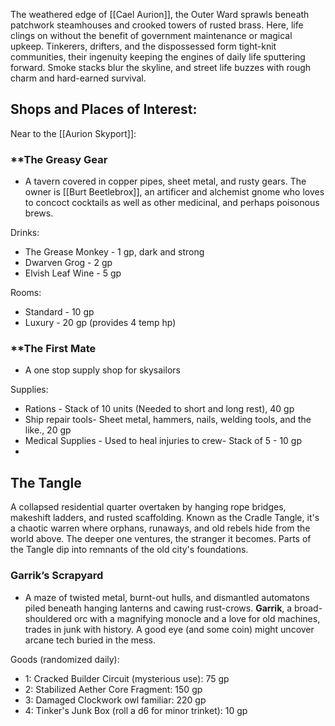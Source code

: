 The weathered edge of [[Cael Aurion]], the Outer Ward sprawls beneath patchwork steamhouses and crooked towers of rusted brass. Here, life clings on without the benefit of government maintenance or magical upkeep. Tinkerers, drifters, and the dispossessed form tight-knit communities, their ingenuity keeping the engines of daily life sputtering forward. Smoke stacks blur the skyline, and street life buzzes with rough charm and hard-earned survival.

## Shops and Places of Interest:

Near to the [[Aurion Skyport]]:
### **The Greasy Gear 
- A tavern covered in copper pipes, sheet metal, and rusty gears. The owner is [[Burt Beetlebrox]], an artificer and alchemist gnome who loves to concoct cocktails as well as other medicinal, and perhaps poisonous brews.

Drinks: 
- The Grease Monkey - 1 gp, dark and strong
- Dwarven Grog - 2 gp
- Elvish Leaf Wine - 5 gp

Rooms:
- Standard - 10 gp
- Luxury - 20 gp (provides 4 temp hp)

### **The First Mate 
- A one stop supply shop for skysailors

Supplies:

- Rations - Stack of 10 units (Needed to short and long rest), 40 gp
- Ship repair tools- Sheet metal, hammers, nails, welding tools, and the like., 20 gp
- Medical Supplies - Used to heal injuries to crew- Stack of 5 - 10 gp
- 
## The Tangle
A collapsed residential quarter overtaken by hanging rope bridges, makeshift ladders, and rusted scaffolding. Known as the Cradle Tangle, it's a chaotic warren where orphans, runaways, and old rebels hide from the world above. The deeper one ventures, the stranger it becomes. Parts of the Tangle dip into remnants of the old city's foundations.
### **Garrik’s Scrapyard**
- A maze of twisted metal, burnt-out hulls, and dismantled automatons piled beneath hanging lanterns and cawing rust-crows. **Garrik**, a broad-shouldered orc with a magnifying monocle and a love for old machines, trades in junk with history. A good eye (and some coin) might uncover arcane tech buried in the mess.

Goods (randomized daily):
- 1: Cracked Builder Circuit (mysterious use): 75 gp
- 2: Stabilized Aether Core Fragment: 150 gp
- 3: Damaged Clockwork owl familiar: 220 gp
- 4: Tinker's Junk Box (roll a d6 for minor trinket): 10 gp


